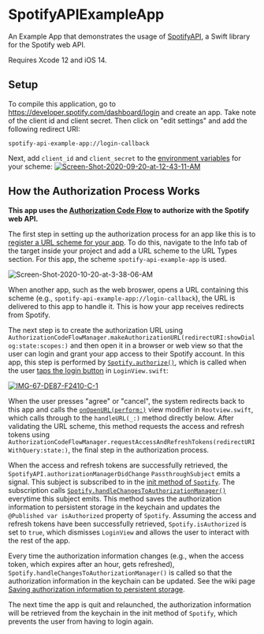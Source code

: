 # SpotifyAPIExampleApp
An Example App that demonstrates the usage of [SpotifyAPI](https://github.com/Peter-Schorn/SpotifyAPI), a Swift library for the Spotify web API.

Requires Xcode 12 and iOS 14.

## Setup

To compile this application, go to https://developer.spotify.com/dashboard/login and create an app. Take note of the client id and client secret. Then click on "edit settings" and add the following redirect URI:
```
spotify-api-example-app://login-callback
```

Next, add `client_id` and `client_secret` to the [environment variables][1] for your scheme:
<a href="https://ibb.co/NxKXZfR"><img src="https://i.ibb.co/v1kbZf9/Screen-Shot-2020-09-20-at-12-43-11-AM.png" alt="Screen-Shot-2020-09-20-at-12-43-11-AM" border="0"></a>

## How the Authorization Process Works

**This app uses the [Authorization Code Flow][2] to authorize with the Spotify web API.**

The first step in setting up the authorization process for an app like this is to [register a URL scheme for your app][3]. To do this, navigate to the Info tab of the target inside your project and add a URL scheme to the URL Types section. For this app, the scheme `spotify-api-example-app` is used.

<img src="https://i.ibb.co/qdBR6C8/Screen-Shot-2020-10-20-at-3-38-06-AM.png" alt="Screen-Shot-2020-10-20-at-3-38-06-AM" border="0">

When another app, such as the web broswer, opens a URL containing this scheme (e.g., `spotify-api-example-app://login-callback`), the URL is delivered to this app to handle it. This is how your app receives redirects from Spotify.

The next step is to create the authorization URL using `AuthorizationCodeFlowManager.makeAuthorizationURL(redirectURI:showDialog:state:scopes:)` and then open it in a browser or web view so that the user can login and grant your app access to their Spotify account. In this app, this step is performed by [`Spotify.authorize()`][4], which is called when the user [taps the login button][5] in `LoginView.swift`:

<a href="https://ibb.co/Bc7ZYzV"><img src="https://i.ibb.co/17pq4vf/IMG-67-DE87-F2410-C-1.jpg" alt="IMG-67-DE87-F2410-C-1" border="0"></a>

When the user presses "agree" or "cancel", the system redirects back to this app and calls the [`onOpenURL(perform:)`][6] view modifier in `Rootview.swift`, which calls through to the `handleURL(_:)` method directly below. After validating the URL scheme, this method requests the access and refresh tokens using `AuthorizationCodeFlowManager.requestAccessAndRefreshTokens(redirectURIWithQuery:state:)`, the final step in the authorization process.

When the access and refresh tokens are successfully retrieved, the `SpotifyAPI.authorizationManagerDidChange` `PassthroughSubject` emits a signal. This subject is subscribed to in the [init method of `Spotify`][7]. The subscription calls [`Spotify.handleChangesToAuthorizationManager()`][8] everytime this subject emits. This method saves the authorization information to persistent storage in the keychain and updates the `@Published var isAuthorized` property of `Spotify`. Assuming the access and refresh tokens have been successfully retrieved, `Spotify.isAuthorized` is set to `true`, which dismisses `LoginView` and allows the user to interact with the rest of the app.

Every time the authorization information changes (e.g., when the access token, which expires after an hour, gets refreshed), `Spotify.handleChangesToAuthorizationManager()` is called so that the authorization information in the keychain can be updated. See the wiki page [Saving authorization information to persistent storage][9].

The next time the app is quit and relaunched, the authorization information will be retrieved from the keychain in the init method of `Spotify`, which prevents the user from having to login again.

[1]: https://help.apple.com/xcode/mac/11.4/index.html?localePath=en.lproj#/dev3ec8a1cb4
[2]: https://github.com/Peter-Schorn/SpotifyAPI#authorizing-with-the-authorization-code-flow
[3]: https://developer.apple.com/documentation/xcode/allowing_apps_and_websites_to_link_to_your_content/defining_a_custom_url_scheme_for_your_app
[4]: https://github.com/Peter-Schorn/SpotifyAPIExampleApp/blob/d6996e798fb2ef96d732298572c3ad6c81569172/SpotifyAPIExampleApp/Model/Spotify.swift#L127-L150
[5]: https://github.com/Peter-Schorn/SpotifyAPIExampleApp/blob/d6996e798fb2ef96d732298572c3ad6c81569172/SpotifyAPIExampleApp/Views/LoginView.swift#L87
[6]: https://github.com/Peter-Schorn/SpotifyAPIExampleApp/blob/d6996e798fb2ef96d732298572c3ad6c81569172/SpotifyAPIExampleApp/Views/RootView.swift#L39
[7]: https://github.com/Peter-Schorn/SpotifyAPIExampleApp/blob/d6996e798fb2ef96d732298572c3ad6c81569172/SpotifyAPIExampleApp/Model/Spotify.swift#L68-L75
[8]: https://github.com/Peter-Schorn/SpotifyAPIExampleApp/blob/d6996e798fb2ef96d732298572c3ad6c81569172/SpotifyAPIExampleApp/Model/Spotify.swift#L164
[9]: https://github.com/Peter-Schorn/SpotifyAPI/wiki/Saving-authorization-information-to-persistent-storage.
